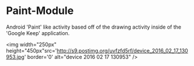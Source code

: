 # Paint-Module
Android 'Paint' like activity based off of the drawing activity inside of the 'Google Keep' application. 

<img width="250px" height="450px"src='http://s9.postimg.org/uvfzfd5rf/device_2016_02_17_130953.jpg' border='0' alt="device 2016 02 17 130953" />

